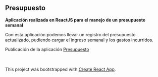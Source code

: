 ## Presupuesto

**Aplicación realizada en ReactJS para el manejo de un presupuesto semanal**

Con esta aplicación podemos llevar un registro del presupuesto actualizado, pudiendo cargar el ingreso semanal y los gastos incurridos.


Publicación de la aplicación [Presupuesto](https://objective-galileo-764a7a.netlify.app)
<br />
<br />
<br />

This project was bootstrapped with [Create React App](https://github.com/facebook/create-react-app).
